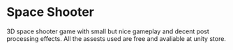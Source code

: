 # Space Shooter
3D space shooter game with small but nice gameplay and decent post processing effects.
All the assests used are free and avaliable at unity store.
